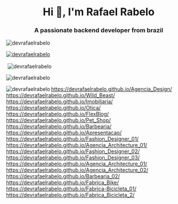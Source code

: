 <h1 align="center">Hi 👋, I'm Rafael Rabelo</h1>
<h3 align="center">A passionate backend developer from brazil</h3>


<p align="left"> <img src="https://komarev.com/ghpvc/?username=devrafaelrabelo&label=Profile%20views&color=0e75b6&style=flat" alt="devrafaelrabelo" /> </p>



<p align="left"> <a href="https://github.com/ryo-ma/github-profile-trophy"><img src="https://github-profile-trophy.vercel.app/?username=devrafaelrabelo" alt="devrafaelrabelo" /></a> 
</p>


<p>&nbsp;<img align="center" src="https://github-readme-stats.vercel.app/api?username=devrafaelrabelo&show_icons=true&locale=en" alt="devrafaelrabelo" /></p>



<p><img align="center" src="https://github-readme-streak-stats.herokuapp.com/?user=devrafaelrabelo&" alt="devrafaelrabelo" /></p>


<p><img align="left" src="https://github-readme-stats.vercel.app/api/top-langs?username=devrafaelrabelo&show_icons=true&locale=en&layout=compact" alt="devrafaelrabelo" />
</p>

https://devrafaelrabelo.github.io/Agencia_Design/
https://devrafaelrabelo.github.io/Wild_Beast/
https://devrafaelrabelo.github.io/Imobiliaria/
https://devrafaelrabelo.github.io/Otica/
https://devrafaelrabelo.github.io/FlexBlog/
https://devrafaelrabelo.github.io/Pet_Shop/
https://devrafaelrabelo.github.io/Barbearia/
https://devrafaelrabelo.github.io/Apresentacao/
https://devrafaelrabelo.github.io/Fashion_Designer_01/
https://devrafaelrabelo.github.io/Agencia_Architecture_01/
https://devrafaelrabelo.github.io/Fashion_Designer_02/
https://devrafaelrabelo.github.io/Fashion_Designer_03/
https://devrafaelrabelo.github.io/Agencia_Architecture_01/
https://devrafaelrabelo.github.io/Agencia_Architecture_02/
https://devrafaelrabelo.github.io/Barbearia_02/
https://devrafaelrabelo.github.io/Fabrica_Bike/
https://devrafaelrabelo.github.io/Fabrica-Bicicleta_01/
https://devrafaelrabelo.github.io/Fabrica_Bicicleta_2/
